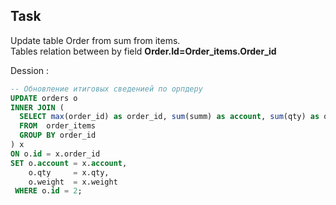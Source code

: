 ## Task 

Update table Order from sum from items.    
Tables relation between by field **Order.Id=Order_items.Order_id**  

Dession :

```sql
-- Обновление итиговых сведенией по орпдеру 
UPDATE orders o
INNER JOIN (
  SELECT max(order_id) as order_id, sum(summ) as account, sum(qty) as qty, sum(weight) as weight
  FROM  order_items
  GROUP BY order_id
) x 
ON o.id = x.order_id
SET o.account = x.account,
    o.qty     = x.qty,
    o.weight  = x.weight
 WHERE o.id = 2;
 ```
